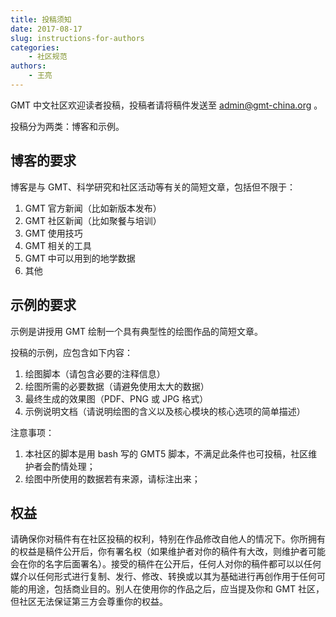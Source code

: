 ```yaml
---
title: 投稿须知
date: 2017-08-17
slug: instructions-for-authors
categories:
    - 社区规范
authors:
    - 王亮
---
```


GMT 中文社区欢迎读者投稿，投稿者请将稿件发送至 [admin@gmt-china.org](mailto:admin@gmt-china.org) 。

投稿分为两类：博客和示例。

## 博客的要求

博客是与 GMT、科学研究和社区活动等有关的简短文章，包括但不限于：

1. GMT 官方新闻（比如新版本发布）
2. GMT 社区新闻（比如聚餐与培训）
3. GMT 使用技巧
4. GMT 相关的工具
5. GMT 中可以用到的地学数据
6. 其他

## 示例的要求

示例是讲授用 GMT 绘制一个具有典型性的绘图作品的简短文章。

投稿的示例，应包含如下内容：

1. 绘图脚本（请包含必要的注释信息）
2. 绘图所需的必要数据（请避免使用太大的数据）
3. 最终生成的效果图（PDF、PNG 或 JPG 格式）
4. 示例说明文档（请说明绘图的含义以及核心模块的核心选项的简单描述）

注意事项：

1. 本社区的脚本是用 bash 写的 GMT5 脚本，不满足此条件也可投稿，社区维护者会酌情处理；
2. 绘图中所使用的数据若有来源，请标注出来；

## 权益

请确保你对稿件有在社区投稿的权利，特别在作品修改自他人的情况下。你所拥有的权益是稿件公开后，你有署名权（如果维护者对你的稿件有大改，则维护者可能会在你的名字后面署名）。接受的稿件在公开后，任何人对你的稿件都可以以任何媒介以任何形式进行复制、发行、修改、转换或以其为基础进行再创作用于任何可能的用途，包括商业目的。别人在使用你的作品之后，应当提及你和 GMT 社区，但社区无法保证第三方会尊重你的权益。
